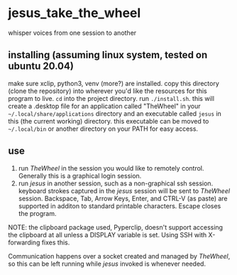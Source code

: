 # jesus_take_the_wheel
whisper voices from one session to another

## installing (assuming linux system, tested on ubuntu 20.04)
make sure xclip, python3, venv (more?) are installed. 
copy this directory (clone the repository) into wherever you'd like the resources for this program to live. 
`cd` into the project directory. run `./install.sh`. 
this will create a .desktop file for an application called "TheWheel" in your `~/.local/share/applications` directory 
and an executable called `jesus` in this (the current working) directory.
this executable can be moved to `~/.local/bin` or another directory on your PATH for easy access.

## use
1. run _TheWheel_ in the session you would like to remotely control. Generally this is a graphical login session.
2. run _jesus_ in another session, such as a non-graphical ssh session. 
keyboard strokes captured in the _jesus_ session will be sent to _TheWheel_ session. 
Backspace, Tab, Arrow Keys, Enter, and CTRL-V (as paste) are supported in additon to standard printable characters.
Escape closes the program.

NOTE: the clipboard package used, Pyperclip, doesn't support accessing the clipboard at 
all unless a DISPLAY variable is set. Using SSH with X-forwarding fixes this.

Communication happens over a socket created and managed by _TheWheel_, so this can be left running while _jesus_
 invoked is whenever needed.
